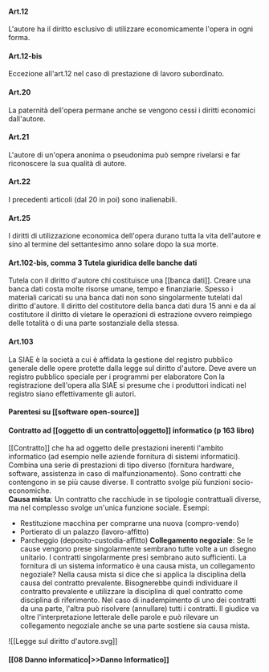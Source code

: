 #### Art.12
L'autore ha il diritto esclusivo di utilizzare economicamente l'opera in ogni forma.
#### Art.12-bis
Eccezione all'art.12 nel caso di prestazione di lavoro subordinato.
#### Art.20
La paternità dell'opera permane anche se vengono cessi i diritti economici dall'autore.
#### Art.21
L'autore di un'opera anonima o pseudonima può sempre rivelarsi e far riconoscere la sua qualità di autore.
#### Art.22
I precedenti articoli (dal 20 in poi) sono inalienabili.
#### Art.25
I diritti di utilizzazione economica dell'opera durano tutta la vita dell'autore e sino al termine del settantesimo anno solare dopo la sua morte.
#### Art.102-bis, comma 3 Tutela giuridica delle banche dati
Tutela con il diritto d'autore chi costituisce una [[banca dati]]. Creare una banca dati costa molte risorse umane, tempo e finanziarie. Spesso i materiali caricati su una banca dati non sono singolarmente tutelati dal diritto d'autore. Il diritto del costitutore della banca dati dura 15 anni e da al costitutore il diritto di vietare le operazioni di estrazione ovvero reimpiego delle totalità o di una parte sostanziale della stessa. 
#### Art.103
La SIAE è la società a cui è affidata la gestione del registro pubblico generale delle opere protette dalla legge sul diritto d'autore.
Deve avere un registro pubblico speciale per i programmi per elaboratore
Con la registrazione dell'opera alla SIAE si presume che i produttori indicati nel registro siano effettivamente gli autori.
#### Parentesi su [[software open-source]]
#### Contratto ad [[oggetto di un contratto|oggetto]] informatico (p 163 libro)
[[Contratto]] che ha ad oggetto delle prestazioni inerenti l'ambito informatico (ad esempio nelle aziende fornitura di sistemi informatici). Combina una serie di prestazioni di tipo diverso (fornitura hardware, software, assistenza in caso di malfunzionamento).
Sono contratti che contengono in se più cause diverse. Il contratto svolge più funzioni socio-economiche.  
**Causa mista**: Un contratto che racchiude in se tipologie contrattuali diverse, ma nel complesso svolge un'unica funzione sociale.
Esempi:
- Restituzione macchina per comprarne una nuova (compro-vendo)
- Portierato di un palazzo (lavoro-affitto)
- Parcheggio (deposito-custodia-affitto)
**Collegamento negoziale**: Se le cause vengono prese singolarmente sembrano tutte volte a un disegno unitario. I contratti singolarmente presi sembrano auto sufficienti.
La fornitura di un sistema informatico è una causa mista, un collegamento negoziale?
Nella causa mista si dice che si applica la disciplina della causa del contratto prevalente. Bisognerebbe quindi individuare il contratto prevalente e utilizzare la disciplina di quel contratto come disciplina di riferimento. Nel caso di inadempimento di uno dei contratti da una parte, l'altra può risolvere (annullare) tutti i contratti.
Il giudice va oltre l'interpretazione letterale delle parole e può rilevare un collegamento negoziale anche se una parte sostiene sia causa mista.

![[Legge sul diritto d'autore.svg]]
#### [[08 Danno informatico|>>Danno Informatico]]